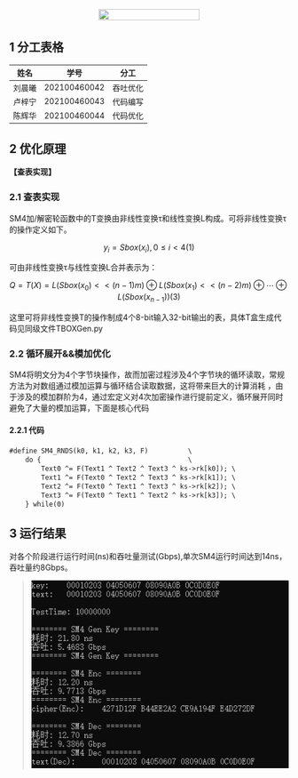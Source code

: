 <div align="center">
<img src=https://img1.baidu.com/it/u=3783559290,1144114418&fm=253&fmt=auto&app=138&f=JPEG width=60% height="60%"/>
</div>

<!-- ********************* Chapter1 ********************* -->

## 1 分工表格
<center>

| 姓名  |      学号      | 分工 |
|:---:|:------------:|----|
| 刘晨曦 | 202100460042 | 吞吐优化 |
| 卢梓宁 | 202100460043 | 代码编写 |
| 陈辉华 | 202100460044 | 代码优化 |

</center>

<!-- ********************* Chapter2 ********************* -->

## 2 优化原理

**【查表实现】**  

### 2.1 查表实现

SM4加/解密轮函数中的T变换由非线性变换τ和线性变换L构成。可将非线性变换τ的操作定义如下。

$$y_i = Sbox(x_i) , 0 \leq i < 4   (1)$$

可由非线性变换τ与线性变换L合并表示为：

$$Q = T(X) =L(Sbox(x_0) << (n-1)m) \oplus L(Sbox(x_1) << (n-2)m) \oplus \cdots \oplus L(Sbox(x_{n-1}))(3)$$

这里可将非线性变换T的操作制成4个8-bit输入32-bit输出的表，具体T盒生成代码见同级文件TBOXGen.py

### 2.2 循环展开&&模加优化

SM4将明文分为4个字节块操作，故而加密过程涉及4个字节块的循环读取，常规方法为对数组通过模加运算与循环结合读取数据，这将带来巨大的计算消耗
，由于涉及的模加群阶为4，通过宏定义对4次加密操作进行提前定义，循环展开同时避免了大量的模加运算，下面是核心代码

#### 2.2.1 代码

```
#define SM4_RNDS(k0, k1, k2, k3, F)          \
    do {                                     \
        Text0 ^= F(Text1 ^ Text2 ^ Text3 ^ ks->rk[k0]); \
        Text1 ^= F(Text0 ^ Text2 ^ Text3 ^ ks->rk[k1]); \
        Text2 ^= F(Text0 ^ Text1 ^ Text3 ^ ks->rk[k2]); \
        Text3 ^= F(Text0 ^ Text1 ^ Text2 ^ ks->rk[k3]); \
    } while(0)
```

<!-- ********************* Chapter3 ********************* -->

## 3 运行结果
对各个阶段进行运行时间(ns)和吞吐量测试(Gbps),单次SM4运行时间达到14ns，吞吐量约8Gbps。
> ![](project9/test.jpg)  
> <!-- 与md文件同一目录下的foldername文件夹，里的1.png图片 -->
